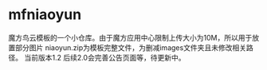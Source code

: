 # mfniaoyun
魔方鸟云模板的一个小仓库。由于魔方应用中心限制上传大小为10M，所以用于放置部分图片
niaoyun.zip为模板完整文件，为删减images文件夹且未修改相关路径。
当前版本1.2 后续2.0会完善公告页面等，待更新中。

